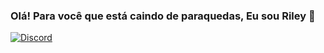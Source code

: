 ### Olá! Para você que está caindo de paraquedas, Eu sou Riley 👋

[![Discord](https://img.shields.io/badge/Discord-7289DA?style=for-the-badge&logo=discord&logoColor=white)](https://discord.gg/9NmnRHSh)
